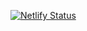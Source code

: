 [![Netlify Status](https://api.netlify.com/api/v1/badges/cf150d0f-fc63-483b-b9f5-7a43456200e0/deploy-status)](https://app.netlify.com/sites/arduino-day-2023/deploys)
